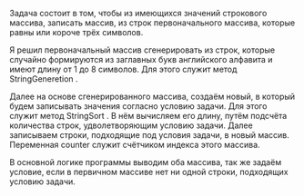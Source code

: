 Задача состоит в том, чтобы из имеющихся значений строкового массива, записать массив, из строк первоначального массива, которые равны или короче трёх символов.

Я решил первоначальный массив сгенерировать из строк, которые случайно формируются из заглавных букв английского алфавита и имеют длину от 1 до 8 символов. Для этого служит метод StringGeneretion .

Далее на основе сгенерированного массива, создаём новый, в который будем записывать значения согласно условию задачи. Для этого служит метод StringSort . В нём вычисляем его длину, путём подсчёта количества строк, удволетворяющим условию задачи. Далее записываем строки, подходящие под условия задачи, в новый массив. Переменная counter служит счётчиком индекса этого массива.

В основной логике программы выводим оба массива, так же задаём условие, если в первичном массиве нет ни одной строки, подходящих условию задачи.